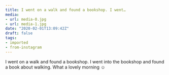 ```yaml
---
title: I went on a walk and found a bookshop. I went…
media:
- url: media-0.jpg
- url: media-1.jpg
date: "2020-02-01T13:09:42Z"
draft: false
tags:
- imported
- from-instagram
---
```

I went on a walk and found a bookshop. I went into the bookshop and found a book about walking. What a lovely morning ☺️

